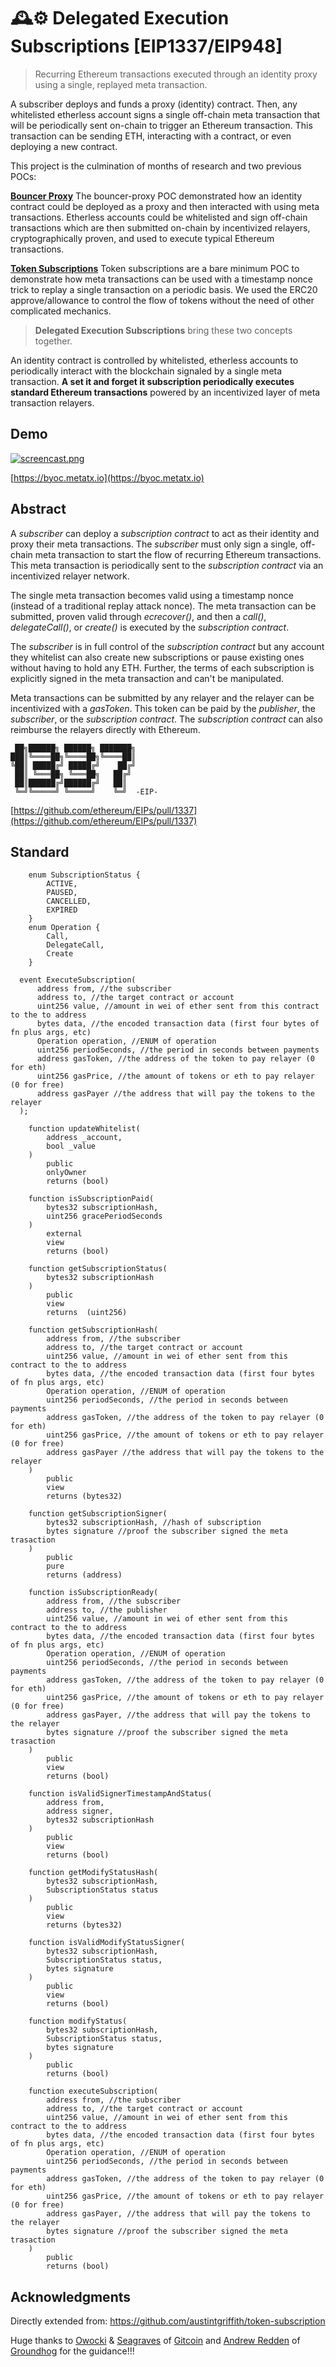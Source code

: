 # 🕰️⚙️ Delegated Execution Subscriptions [EIP1337/EIP948]

> Recurring Ethereum transactions executed through an identity proxy using a single, replayed meta transaction.

A subscriber deploys and funds a proxy (identity) contract. Then, any whitelisted etherless account signs a single off-chain meta transaction that will be periodically sent on-chain to trigger an Ethereum transaction. This transaction can be sending ETH, interacting with a contract, or even deploying a new contract.

This project is the culmination of months of research and two previous POCs:

[**Bouncer Proxy**](https://github.com/austintgriffith/bouncer-proxy)
    The bouncer-proxy POC demonstrated how an identity contract could be deployed as a proxy and then interacted with using meta transactions. Etherless accounts could be whitelisted and sign off-chain transactions which are then submitted on-chain by incentivized relayers, cryptographically proven, and used to execute typical Ethereum transactions.

[**Token Subscriptions**](https://github.com/austintgriffith/token-subscription)
    Token subscriptions are a bare minimum POC to demonstrate how meta transactions can be used with a timestamp nonce trick to replay a single transaction on a periodic basis. We used the ERC20 approve/allowance to control the flow of tokens without the need of other complicated mechanics.

> **Delegated Execution Subscriptions** bring these two concepts together.

An identity contract is controlled by whitelisted, etherless accounts to periodically interact with the blockchain signaled by a single meta transaction. **A set it and forget it subscription periodically executes standard Ethereum transactions** powered by an incentivized layer of meta transaction relayers.

## Demo

[![screencast.png](https://user-images.githubusercontent.com/2653167/45005225-6d23cb00-afaf-11e8-9ce1-874dd8cb1980.jpg)](https://youtu.be/g0o2jEkyYKw)

[https://byoc.metatx.io](https://byoc.metatx.io)

## Abstract

A _subscriber_ can deploy a _subscription contract_ to act as their identity and proxy their meta transactions. The _subscriber_ must only sign a single, off-chain meta transaction to start the flow of recurring Ethereum transactions. This meta transaction is periodically sent to the _subscription contract_ via an incentivized relayer network.

The single meta transaction becomes valid using a timestamp nonce (instead of a traditional replay attack nonce). The meta transaction can be submitted, proven valid through *ecrecover()*, and then a *call()*, *delegateCall()*, or *create()* is executed by the _subscription contract_.

The _subscriber_ is in full control of the _subscription contract_ but any account they whitelist can also create new subscriptions or pause existing ones without having to hold any ETH. Further, the terms of each subscription is explicitly signed in the meta transaction and can't be manipulated.

Meta transactions can be submitted by any relayer and the relayer can be incentivized with a _gasToken_. This token can be paid by the _publisher_, the _subscriber_, or the _subscription contract_. The _subscription contract_ can also reimburse the relayers directly with Ethereum.


```
 ██╗██████╗ ██████╗ ███████╗
███║╚════██╗╚════██╗╚════██║
╚██║ █████╔╝ █████╔╝    ██╔╝
 ██║ ╚═══██╗ ╚═══██╗   ██╔╝
 ██║██████╔╝██████╔╝   ██║  
 ╚═╝╚═════╝ ╚═════╝    ╚═╝  -EIP-
 ```

 [https://github.com/ethereum/EIPs/pull/1337](https://github.com/ethereum/EIPs/pull/1337)


## Standard


```
    enum SubscriptionStatus {
        ACTIVE,
        PAUSED,
        CANCELLED,
        EXPIRED
    }
    enum Operation {
        Call,
        DelegateCall,
        Create
    }
```


```
  event ExecuteSubscription(
      address from, //the subscriber
      address to, //the target contract or account
      uint256 value, //amount in wei of ether sent from this contract to the to address
      bytes data, //the encoded transaction data (first four bytes of fn plus args, etc)
      Operation operation, //ENUM of operation
      uint256 periodSeconds, //the period in seconds between payments
      address gasToken, //the address of the token to pay relayer (0 for eth)
      uint256 gasPrice, //the amount of tokens or eth to pay relayer (0 for free)
      address gasPayer //the address that will pay the tokens to the relayer
  );
```


```
    function updateWhitelist(
        address _account,
        bool _value
    )
        public
        onlyOwner
        returns (bool)
```


```
    function isSubscriptionPaid(
        bytes32 subscriptionHash,
        uint256 gracePeriodSeconds
    )
        external
        view
        returns (bool)
```



```
    function getSubscriptionStatus(
        bytes32 subscriptionHash
    )
        public
        view
        returns  (uint256)
```



```
    function getSubscriptionHash(
        address from, //the subscriber
        address to, //the target contract or account
        uint256 value, //amount in wei of ether sent from this contract to the to address
        bytes data, //the encoded transaction data (first four bytes of fn plus args, etc)
        Operation operation, //ENUM of operation
        uint256 periodSeconds, //the period in seconds between payments
        address gasToken, //the address of the token to pay relayer (0 for eth)
        uint256 gasPrice, //the amount of tokens or eth to pay relayer (0 for free)
        address gasPayer //the address that will pay the tokens to the relayer
    )
        public
        view
        returns (bytes32)
```


```
    function getSubscriptionSigner(
        bytes32 subscriptionHash, //hash of subscription
        bytes signature //proof the subscriber signed the meta trasaction
    )
        public
        pure
        returns (address)
```


```
    function isSubscriptionReady(
        address from, //the subscriber
        address to, //the publisher
        uint256 value, //amount in wei of ether sent from this contract to the to address
        bytes data, //the encoded transaction data (first four bytes of fn plus args, etc)
        Operation operation, //ENUM of operation
        uint256 periodSeconds, //the period in seconds between payments
        address gasToken, //the address of the token to pay relayer (0 for eth)
        uint256 gasPrice, //the amount of tokens or eth to pay relayer (0 for free)
        address gasPayer, //the address that will pay the tokens to the relayer
        bytes signature //proof the subscriber signed the meta trasaction
    )
        public
        view
        returns (bool)
```



```
    function isValidSignerTimestampAndStatus(
        address from,
        address signer,
        bytes32 subscriptionHash
    )
        public
        view
        returns (bool)
```




```
    function getModifyStatusHash(
        bytes32 subscriptionHash,
        SubscriptionStatus status
    )
        public
        view
        returns (bytes32)
```



```
    function isValidModifyStatusSigner(
        bytes32 subscriptionHash,
        SubscriptionStatus status,
        bytes signature
    )
        public
        view
        returns (bool)
```



```
    function modifyStatus(
        bytes32 subscriptionHash,
        SubscriptionStatus status,
        bytes signature
    )
        public
        returns (bool)
```



```
    function executeSubscription(
        address from, //the subscriber
        address to, //the target contract or account
        uint256 value, //amount in wei of ether sent from this contract to the to address
        bytes data, //the encoded transaction data (first four bytes of fn plus args, etc)
        Operation operation, //ENUM of operation
        uint256 periodSeconds, //the period in seconds between payments
        address gasToken, //the address of the token to pay relayer (0 for eth)
        uint256 gasPrice, //the amount of tokens or eth to pay relayer (0 for free)
        address gasPayer, //the address that will pay the tokens to the relayer
        bytes signature //proof the subscriber signed the meta trasaction
    )
        public
        returns (bool)
 ```



## Acknowledgments

Directly extended from: https://github.com/austintgriffith/token-subscription

Huge thanks to [Owocki](https://twitter.com/owocki) & [Seagraves](https://twitter.com/captnseagraves) of [Gitcoin](https://gitcoin.co/) and [Andrew Redden](https://twitter.com/androolloyd) of [Groundhog](https://groundhog.network) for the guidance!!!
